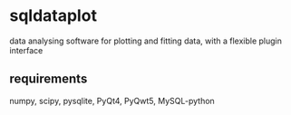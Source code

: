 sqldataplot
===========

data analysing software for plotting and fitting data, with a flexible plugin interface

requirements
------------

numpy, scipy, pysqlite, PyQt4, PyQwt5, MySQL-python
